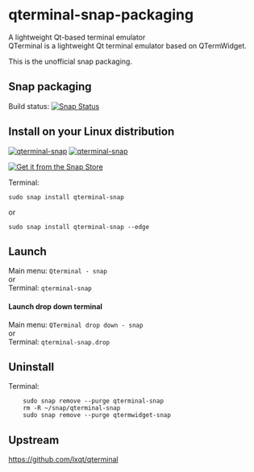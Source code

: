 # qterminal-snap-packaging

A lightweight Qt-based terminal emulator  
QTerminal is a lightweight Qt terminal emulator based on QTermWidget.  

This is the unofficial snap packaging.  

## Snap packaging

Build status:
[![Snap Status](https://build.snapcraft.io/badge/ito32bit/qterminal-snap-packaging.svg)](https://build.snapcraft.io/user/ito32bit/qterminal-snap-packaging)

## Install on your Linux distribution

[![qterminal-snap](https://snapcraft.io//qterminal-snap/badge.svg)](https://snapcraft.io/qterminal-snap)
[![qterminal-snap](https://snapcraft.io//qterminal-snap/trending.svg?name=0)](https://snapcraft.io/qterminal-snap)

[![Get it from the Snap Store](https://snapcraft.io/static/images/badges/en/snap-store-black.svg)](https://snapcraft.io/qterminal-snap)

Terminal:  

    sudo snap install qterminal-snap 

or

    sudo snap install qterminal-snap --edge 

## Launch

Main menu: `Qterminal - snap`  
or  
Terminal: `qterminal-snap`  

#### Launch drop down terminal

Main menu: `QTerminal drop down - snap`  
 or  
Terminal: `qterminal-snap.drop`  

## Uninstall

Terminal:  
```
    sudo snap remove --purge qterminal-snap
    rm -R ~/snap/qterminal-snap
    sudo snap remove --purge qtermwidget-snap
```

## Upstream

<https://github.com/lxqt/qterminal>
